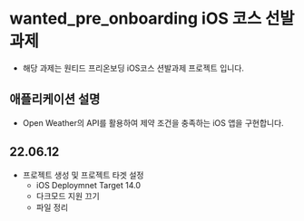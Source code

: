 # wanted_pre_onboarding iOS 코스 선발과제
* 해당 과제는 원티드 프리온보딩 iOS코스 션발과제 프로젝트 입니다.

## 애플리케이션 설명
* Open Weather의 API를 활용하여 제약 조건을 충족하는 iOS 앱을 구현합니다.

## 22.06.12
* 프로젝트 생성 및 프로젝트 타겟 설정
  * iOS Deploymnet Target 14.0
  * 다크모드 지원 끄기
  * 파일 정리
